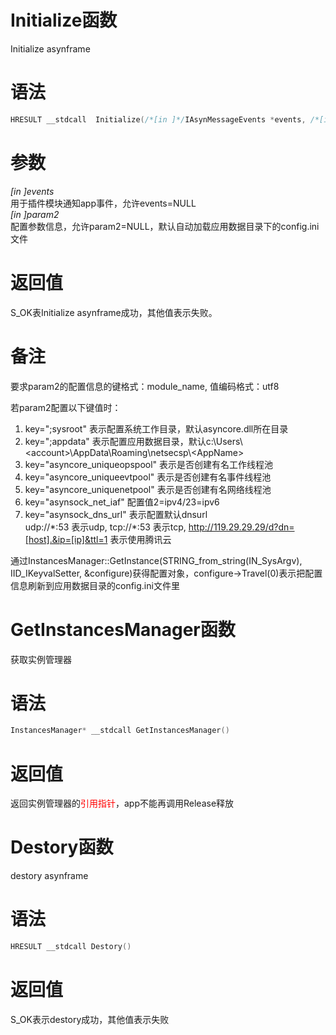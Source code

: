 # Initialize函数  

Initialize asynframe  

# 语法  
```c++   
HRESULT __stdcall  Initialize(/*[in ]*/IAsynMessageEvents *events, /*[in ]*/IKeyvalSetter *param2 )  
```  

# 参数  
*[in ]events*  
用于插件模块通知app事件，允许events=NULL  
*[in ]param2*  
配置参数信息，允许param2=NULL，默认自动加载应用数据目录下的config.ini文件  

# 返回值  
S_OK表Initialize asynframe成功，其他值表示失败。  

# 备注  
要求param2的配置信息的键格式：module_name, 值编码格式：utf8  

若param2配置以下键值时： 
1. key=";sysroot" 表示配置系统工作目录，默认asyncore.dll所在目录  
2. key=";appdata" 表示配置应用数据目录，默认c:\Users\\\<account>\AppData\Roaming\netsecsp\\\<AppName>  
3. key="asyncore_uniqueopspool" 表示是否创建有名工作线程池  
4. key="asyncore_uniqueevtpool" 表示是否创建有名事件线程池  
5. key="asyncore_uniquenetpool" 表示是否创建有名网络线程池  
6. key="asynsock_net_iaf" 配置值2=ipv4/23=ipv6  
7. key="asynsock_dns_url" 表示配置默认dnsurl  
udp://\*:53 表示udp, tcp://\*:53 表示tcp, http://119.29.29.29/d?dn=[host].&ip=[ip]&ttl=1 表示使用腾讯云  

通过InstancesManager::GetInstance(STRING_from_string(IN_SysArgv), IID_IKeyvalSetter, &configure)获得配置对象，configure->Travel(0)表示把配置信息刷新到应用数据目录的config.ini文件里  

# GetInstancesManager函数  
获取实例管理器  

# 语法  
```c++  
InstancesManager* __stdcall GetInstancesManager()  
```  

# 返回值  
返回实例管理器的<font color=red>引用指针</font>，app不能再调用Release释放  

# Destory函数  
destory asynframe  

# 语法  
```c++  
HRESULT __stdcall Destory()  
```  

# 返回值  
S_OK表示destory成功，其他值表示失败  
